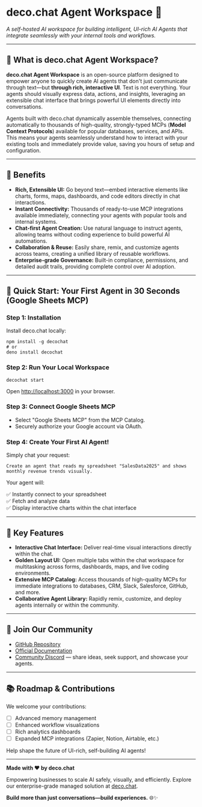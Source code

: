 # deco.chat Agent Workspace 🚀

_A self-hosted AI workspace for building intelligent, UI-rich AI Agents that integrate seamlessly with your internal tools and workflows._

---

## 🎯 What is deco.chat Agent Workspace?

**deco.chat Agent Workspace** is an open-source platform designed to empower anyone to quickly create AI agents that don't just communicate through text—but **through rich, interactive UI**. Text is not everything. Your agents should visually express data, actions, and insights, leveraging an extensible chat interface that brings powerful UI elements directly into conversations.

Agents built with deco.chat dynamically assemble themselves, connecting automatically to thousands of high-quality, strongly-typed MCPs (**Model Context Protocols**) available for popular databases, services, and APIs. This means your agents seamlessly understand how to interact with your existing tools and immediately provide value, saving you hours of setup and configuration.

---

## 🌟 Benefits

- **Rich, Extensible UI:** Go beyond text—embed interactive elements like charts, forms, maps, dashboards, and code editors directly in chat interactions.
- **Instant Connectivity:** Thousands of ready-to-use MCP integrations available immediately, connecting your agents with popular tools and internal systems.
- **Chat-first Agent Creation:** Use natural language to instruct agents, allowing teams without coding experience to build powerful AI automations.
- **Collaboration & Reuse:** Easily share, remix, and customize agents across teams, creating a unified library of reusable workflows.
- **Enterprise-grade Governance:** Built-in compliance, permissions, and detailed audit trails, providing complete control over AI adoption.

---

## 🚀 Quick Start: Your First Agent in 30 Seconds (Google Sheets MCP)

### Step 1: Installation

Install deco.chat locally:

```
npm install -g decochat
# or
deno install decochat
```

### Step 2: Run Your Local Workspace

```
decochat start
```

Open [http://localhost:3000](http://localhost:3000) in your browser.

### Step 3: Connect Google Sheets MCP

- Select "Google Sheets MCP" from the MCP Catalog.
- Securely authorize your Google account via OAuth.

### Step 4: Create Your First AI Agent!

Simply chat your request:

```
Create an agent that reads my spreadsheet "SalesData2025" and shows monthly revenue trends visually.
```

Your agent will:

✅ Instantly connect to your spreadsheet  
✅ Fetch and analyze data  
✅ Display interactive charts within the chat interface

---

## 🧩 Key Features

- **Interactive Chat Interface:** Deliver real-time visual interactions directly within the chat.
- **Golden Layout UI:** Open multiple tabs within the chat workspace for multitasking across forms, dashboards, maps, and live coding environments.
- **Extensive MCP Catalog:** Access thousands of high-quality MCPs for immediate integrations to databases, CRM, Slack, Salesforce, GitHub, and more.
- **Collaborative Agent Library:** Rapidly remix, customize, and deploy agents internally or within the community.

---

## 🔗 Join Our Community

- [GitHub Repository](https://github.com/deco-cx/chat)
- [Official Documentation](https://docs.deco.chat)
- [Community Discord](https://deco.cx/discord) — share ideas, seek support, and showcase your agents.

---

## 📚 Roadmap & Contributions

We welcome your contributions:

- [ ] Advanced memory management
- [ ] Enhanced workflow visualizations
- [ ] Rich analytics dashboards
- [ ] Expanded MCP integrations (Zapier, Notion, Airtable, etc.)

Help shape the future of UI-rich, self-building AI agents!

---

**Made with ❤️ by deco.chat**

Empowering businesses to scale AI safely, visually, and efficiently. Explore our enterprise-grade managed solution at [deco.chat](https://deco.chat).

**Build more than just conversations—build experiences.** 🌐✨

